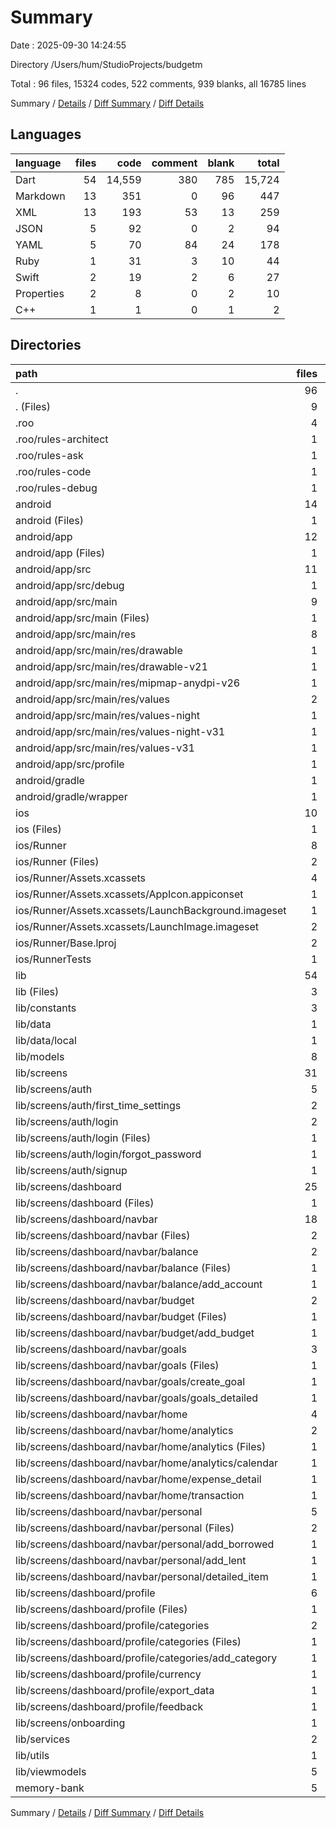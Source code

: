 # Summary

Date : 2025-09-30 14:24:55

Directory /Users/hum/StudioProjects/budgetm

Total : 96 files,  15324 codes, 522 comments, 939 blanks, all 16785 lines

Summary / [Details](details.md) / [Diff Summary](diff.md) / [Diff Details](diff-details.md)

## Languages
| language | files | code | comment | blank | total |
| :--- | ---: | ---: | ---: | ---: | ---: |
| Dart | 54 | 14,559 | 380 | 785 | 15,724 |
| Markdown | 13 | 351 | 0 | 96 | 447 |
| XML | 13 | 193 | 53 | 13 | 259 |
| JSON | 5 | 92 | 0 | 2 | 94 |
| YAML | 5 | 70 | 84 | 24 | 178 |
| Ruby | 1 | 31 | 3 | 10 | 44 |
| Swift | 2 | 19 | 2 | 6 | 27 |
| Properties | 2 | 8 | 0 | 2 | 10 |
| C++ | 1 | 1 | 0 | 1 | 2 |

## Directories
| path | files | code | comment | blank | total |
| :--- | ---: | ---: | ---: | ---: | ---: |
| . | 96 | 15,324 | 522 | 939 | 16,785 |
| . (Files) | 9 | 254 | 84 | 77 | 415 |
| .roo | 4 | 22 | 0 | 0 | 22 |
| .roo/rules-architect | 1 | 6 | 0 | 0 | 6 |
| .roo/rules-ask | 1 | 5 | 0 | 0 | 5 |
| .roo/rules-code | 1 | 7 | 0 | 0 | 7 |
| .roo/rules-debug | 1 | 4 | 0 | 0 | 4 |
| android | 14 | 179 | 51 | 13 | 243 |
| android (Files) | 1 | 3 | 0 | 1 | 4 |
| android/app | 12 | 171 | 51 | 11 | 233 |
| android/app (Files) | 1 | 46 | 0 | 0 | 46 |
| android/app/src | 11 | 125 | 51 | 11 | 187 |
| android/app/src/debug | 1 | 3 | 4 | 1 | 8 |
| android/app/src/main | 9 | 119 | 43 | 9 | 171 |
| android/app/src/main (Files) | 1 | 36 | 11 | 2 | 49 |
| android/app/src/main/res | 8 | 83 | 32 | 7 | 122 |
| android/app/src/main/res/drawable | 1 | 9 | 0 | 1 | 10 |
| android/app/src/main/res/drawable-v21 | 1 | 9 | 0 | 1 | 10 |
| android/app/src/main/res/mipmap-anydpi-v26 | 1 | 9 | 0 | 1 | 10 |
| android/app/src/main/res/values | 2 | 17 | 9 | 1 | 27 |
| android/app/src/main/res/values-night | 1 | 13 | 9 | 1 | 23 |
| android/app/src/main/res/values-night-v31 | 1 | 13 | 7 | 1 | 21 |
| android/app/src/main/res/values-v31 | 1 | 13 | 7 | 1 | 21 |
| android/app/src/profile | 1 | 3 | 4 | 1 | 8 |
| android/gradle | 1 | 5 | 0 | 1 | 6 |
| android/gradle/wrapper | 1 | 5 | 0 | 1 | 6 |
| ios | 10 | 167 | 7 | 23 | 197 |
| ios (Files) | 1 | 31 | 3 | 10 | 44 |
| ios/Runner | 8 | 129 | 2 | 9 | 140 |
| ios/Runner (Files) | 2 | 13 | 0 | 3 | 16 |
| ios/Runner/Assets.xcassets | 4 | 48 | 0 | 4 | 52 |
| ios/Runner/Assets.xcassets/AppIcon.appiconset | 1 | 1 | 0 | 0 | 1 |
| ios/Runner/Assets.xcassets/LaunchBackground.imageset | 1 | 21 | 0 | 1 | 22 |
| ios/Runner/Assets.xcassets/LaunchImage.imageset | 2 | 26 | 0 | 3 | 29 |
| ios/Runner/Base.lproj | 2 | 68 | 2 | 2 | 72 |
| ios/RunnerTests | 1 | 7 | 2 | 4 | 13 |
| lib | 54 | 14,559 | 380 | 785 | 15,724 |
| lib (Files) | 3 | 219 | 33 | 39 | 291 |
| lib/constants | 3 | 28 | 1 | 3 | 32 |
| lib/data | 1 | 43 | 6 | 9 | 58 |
| lib/data/local | 1 | 43 | 6 | 9 | 58 |
| lib/models | 8 | 719 | 18 | 57 | 794 |
| lib/screens | 31 | 12,384 | 217 | 530 | 13,131 |
| lib/screens/auth | 5 | 1,798 | 49 | 68 | 1,915 |
| lib/screens/auth/first_time_settings | 2 | 527 | 5 | 21 | 553 |
| lib/screens/auth/login | 2 | 726 | 28 | 30 | 784 |
| lib/screens/auth/login (Files) | 1 | 479 | 23 | 21 | 523 |
| lib/screens/auth/login/forgot_password | 1 | 247 | 5 | 9 | 261 |
| lib/screens/auth/signup | 1 | 545 | 16 | 17 | 578 |
| lib/screens/dashboard | 25 | 10,404 | 167 | 448 | 11,019 |
| lib/screens/dashboard (Files) | 1 | 427 | 4 | 15 | 446 |
| lib/screens/dashboard/navbar | 18 | 8,017 | 133 | 341 | 8,491 |
| lib/screens/dashboard/navbar (Files) | 2 | 1,016 | 42 | 74 | 1,132 |
| lib/screens/dashboard/navbar/balance | 2 | 960 | 42 | 63 | 1,065 |
| lib/screens/dashboard/navbar/balance (Files) | 1 | 430 | 33 | 37 | 500 |
| lib/screens/dashboard/navbar/balance/add_account | 1 | 530 | 9 | 26 | 565 |
| lib/screens/dashboard/navbar/budget | 2 | 854 | 2 | 34 | 890 |
| lib/screens/dashboard/navbar/budget (Files) | 1 | 405 | 2 | 19 | 426 |
| lib/screens/dashboard/navbar/budget/add_budget | 1 | 449 | 0 | 15 | 464 |
| lib/screens/dashboard/navbar/goals | 3 | 1,156 | 1 | 38 | 1,195 |
| lib/screens/dashboard/navbar/goals (Files) | 1 | 406 | 0 | 17 | 423 |
| lib/screens/dashboard/navbar/goals/create_goal | 1 | 510 | 0 | 15 | 525 |
| lib/screens/dashboard/navbar/goals/goals_detailed | 1 | 240 | 1 | 6 | 247 |
| lib/screens/dashboard/navbar/home | 4 | 1,838 | 45 | 70 | 1,953 |
| lib/screens/dashboard/navbar/home/analytics | 2 | 783 | 0 | 28 | 811 |
| lib/screens/dashboard/navbar/home/analytics (Files) | 1 | 558 | 0 | 18 | 576 |
| lib/screens/dashboard/navbar/home/analytics/calendar | 1 | 225 | 0 | 10 | 235 |
| lib/screens/dashboard/navbar/home/expense_detail | 1 | 295 | 24 | 10 | 329 |
| lib/screens/dashboard/navbar/home/transaction | 1 | 760 | 21 | 32 | 813 |
| lib/screens/dashboard/navbar/personal | 5 | 2,193 | 1 | 62 | 2,256 |
| lib/screens/dashboard/navbar/personal (Files) | 2 | 1,001 | 1 | 31 | 1,033 |
| lib/screens/dashboard/navbar/personal/add_borrowed | 1 | 479 | 0 | 12 | 491 |
| lib/screens/dashboard/navbar/personal/add_lent | 1 | 506 | 0 | 12 | 518 |
| lib/screens/dashboard/navbar/personal/detailed_item | 1 | 207 | 0 | 7 | 214 |
| lib/screens/dashboard/profile | 6 | 1,960 | 30 | 92 | 2,082 |
| lib/screens/dashboard/profile (Files) | 1 | 372 | 2 | 9 | 383 |
| lib/screens/dashboard/profile/categories | 2 | 630 | 16 | 39 | 685 |
| lib/screens/dashboard/profile/categories (Files) | 1 | 328 | 10 | 23 | 361 |
| lib/screens/dashboard/profile/categories/add_category | 1 | 302 | 6 | 16 | 324 |
| lib/screens/dashboard/profile/currency | 1 | 358 | 4 | 19 | 381 |
| lib/screens/dashboard/profile/export_data | 1 | 353 | 1 | 12 | 366 |
| lib/screens/dashboard/profile/feedback | 1 | 247 | 7 | 13 | 267 |
| lib/screens/onboarding | 1 | 182 | 1 | 14 | 197 |
| lib/services | 2 | 841 | 92 | 102 | 1,035 |
| lib/utils | 1 | 144 | 1 | 7 | 152 |
| lib/viewmodels | 5 | 181 | 12 | 38 | 231 |
| memory-bank | 5 | 143 | 0 | 41 | 184 |

Summary / [Details](details.md) / [Diff Summary](diff.md) / [Diff Details](diff-details.md)